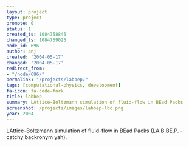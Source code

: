 ```yaml
---
layout: project
type: project
promote: 0
status: 1
created_ts: 1084758845
changed_ts: 1084759025
node_id: 696
author: anj
created: '2004-05-17'
changed: '2004-05-17'
redirect_from:
- "/node/696/"
permalink: "/projects/labbep/"
tags: [computational-physics, development]
fa-icon: fa-code-fork
title: labbep
summary: LAttice-Boltzmann simulation of fluid-flow in BEad Packs
screenshot: /projects/images/labbep-lbc.png
year: 2004
---
```

LAttice-Boltzmann simulation of fluid-flow in BEad Packs (LA.B.BE.P. - catchy backronym yah).
